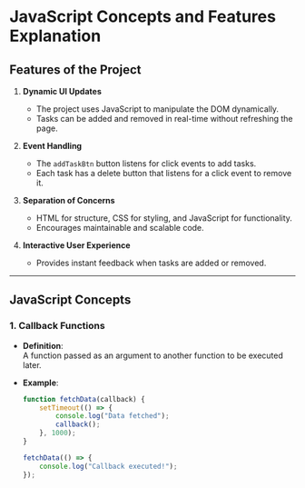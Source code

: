 # JavaScript Concepts and Features Explanation

## **Features of the Project**
1. **Dynamic UI Updates**  
   - The project uses JavaScript to manipulate the DOM dynamically.
   - Tasks can be added and removed in real-time without refreshing the page.

2. **Event Handling**  
   - The `addTaskBtn` button listens for click events to add tasks.
   - Each task has a delete button that listens for a click event to remove it.

3. **Separation of Concerns**  
   - HTML for structure, CSS for styling, and JavaScript for functionality.
   - Encourages maintainable and scalable code.

4. **Interactive User Experience**  
   - Provides instant feedback when tasks are added or removed.
   

---

## **JavaScript Concepts**

### **1. Callback Functions**
- **Definition**:  
  A function passed as an argument to another function to be executed later.
  


- **Example**:
  ```javascript
  function fetchData(callback) {
      setTimeout(() => {
          console.log("Data fetched");
          callback();
      }, 1000);
  }

  fetchData(() => {
      console.log("Callback executed!");
  });
